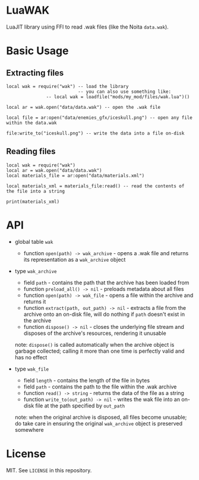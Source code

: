 # LuaWAK

LuaJIT library using FFI to read .wak files (like the Noita `data.wak`).

# Basic Usage

## Extracting files

```
local wak = require("wak") -- load the library
                           -- you can also use something like:
			   -- local wak = loadfile("mods/my_mod/files/wak.lua")()

local ar = wak.open("data/data.wak") -- open the .wak file

local file = ar:open("data/enemies_gfx/iceskull.png") -- open any file within the data.wak

file:write_to("iceskull.png") -- write the data into a file on-disk
```

## Reading files
```
local wak = require("wak")
local ar = wak.open("data/data.wak")
local materials_file = ar:open("data/materials.xml")

local materials_xml = materials_file:read() -- read the contents of the file into a string

print(materials_xml)
```

# API

* global table `wak`
	* function `open(path) -> wak_archive` - opens a .wak file and returns its representation as a `wak_archive` object

* type `wak_archive`
	* field `path` - contains the path that the archive has been loaded from
	* function `preload_all() -> nil` - preloads metadata about all files
	* function `open(path) -> wak_file` - opens a file within the archive and returns it
	* function `extract(path, out_path) -> nil` - extracts a file from the archive onto an on-disk file, will do nothing if `path` doesn't exist in the archive
	* function `dispose() -> nil` - closes the underlying file stream and disposes of the archive's resources, rendering it unusable

  note: `dispose()` is called automatically when the archive object is garbage collected; calling it more than one time is perfectly valid and has no effect  

* type `wak_file`
	* field `length` - contains the length of the file in bytes
	* field `path` - contains the path to the file within the .wak archive
	* function `read() -> string` - returns the data of the file as a string
	* function `write_to(out_path) -> nil` - writes the wak file into an on-disk file at the path specified by `out_path`

  note: when the original archive is disposed, all files become unusable; do take care in ensuring the original `wak_archive` object is preserved somewhere

# License

MIT. See `LICENSE` in this repository.
